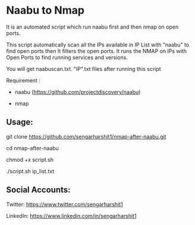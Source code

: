 # Naabu to Nmap

It is an automated script which run naabu first and then nmap on open ports.

This script automatically scan all the IPs available in IP List with "naabu" to find open ports then It filters the open ports. It runs the NMAP on IPs with Open Ports to find running services and versions.

You will get naabuscan.txt. "IP".txt files after running this script



Requirement : 

- naabu (https://github.com/projectdiscovery/naabu)

- nmap

## Usage:

git clone https://github.com/sengarharshit1/nmap-after-naabu.git

cd nmap-after-naabu

chmod +x script.sh

./script.sh ip_list.txt


## Social Accounts:

Twitter: https://www.twitter.com/sengarharshit1

LinkedIn: https://www.linkedin.com/in/sengarharshit1
